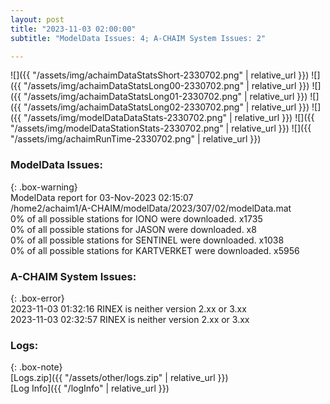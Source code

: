 ```yaml
---
layout: post
title: "2023-11-03 02:00:00"
subtitle: "ModelData Issues: 4; A-CHAIM System Issues: 2"

---
```


![]({{ "/assets/img/achaimDataStatsShort-2330702.png" | relative_url }})
![]({{ "/assets/img/achaimDataStatsLong00-2330702.png" | relative_url }})
![]({{ "/assets/img/achaimDataStatsLong01-2330702.png" | relative_url }})
![]({{ "/assets/img/achaimDataStatsLong02-2330702.png" | relative_url }})
![]({{ "/assets/img/modelDataDataStats-2330702.png" | relative_url }})
![]({{ "/assets/img/modelDataStationStats-2330702.png" | relative_url }})
![]({{ "/assets/img/achaimRunTime-2330702.png" | relative_url }})


### ModelData Issues:  
  
{: .box-warning}  
 ModelData report for 03-Nov-2023 02:15:07   
 /home2/achaim1/A-CHAIM/modelData/2023/307/02/modelData.mat   
 0% of all possible stations for IONO were downloaded. x1735   
 0% of all possible stations for JASON were downloaded. x8   
 0% of all possible stations for SENTINEL were downloaded. x1038   
 0% of all possible stations for KARTVERKET were downloaded. x5956   
  
### A-CHAIM System Issues:  
  
{: .box-error}  
2023-11-03 01:32:16 RINEX is neither version 2.xx or 3.xx  
2023-11-03 02:32:57 RINEX is neither version 2.xx or 3.xx  

### Logs:  
  
{: .box-note}  
[Logs.zip]({{ "/assets/other/logs.zip" | relative_url }})  
[Log Info]({{ "/logInfo" | relative_url }})  
